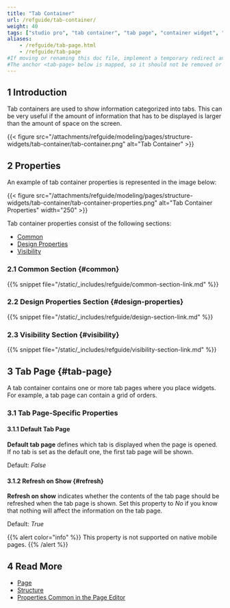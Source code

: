 ```yaml
---
title: "Tab Container"
url: /refguide/tab-container/
weight: 40
tags: ["studio pro", "tab container", "tab page", "container widget", "widget"]
aliases:
    - /refguide/tab-page.html
    - /refguide/tab-page
#If moving or renaming this doc file, implement a temporary redirect and let the respective team know they should update the URL in the product. See Mapping to Products for more details.
#The anchor <tab-page> below is mapped, so it should not be removed or changed.
---
```


## 1 Introduction

Tab containers are used to show information categorized into tabs. This can be very useful if the amount of information that has to be displayed is larger than the amount of space on the screen.

{{< figure src="/attachments/refguide/modeling/pages/structure-widgets/tab-container/tab-container.png" alt="Tab Container" >}}

## 2 Properties

An example of tab container properties is represented in the image below:

{{< figure src="/attachments/refguide/modeling/pages/structure-widgets/tab-container/tab-container-properties.png" alt="Tab Container Properties"   width="250"  >}}

Tab container properties consist of the following sections:

* [Common](#common)
* [Design Properties](#design-properties)
* [Visibility](#visibility)

### 2.1 Common Section {#common}

{{% snippet file="/static/_includes/refguide/common-section-link.md" %}}

### 2.2 Design Properties Section {#design-properties}

{{% snippet file="/static/_includes/refguide/design-section-link.md" %}} 

### 2.3 Visibility Section {#visibility}

{{% snippet file="/static/_includes/refguide/visibility-section-link.md" %}}

## 3 Tab Page {#tab-page}

A tab container contains one or more tab pages where you place widgets. For example, a tab page can contain a grid of orders.

### 3.1 Tab Page-Specific Properties

#### 3.1.1 Default Tab Page

**Default tab page** defines which tab is displayed when the page is opened. If no tab is set as the default one, the first tab page will be shown. 

Default: *False*

#### 3.1.2 Refresh on Show {#refresh}

**Refresh on show** indicates whether the contents of the tab page should be refreshed when the tab page is shown. Set this property to *No* if you know that nothing will affect the information on the tab page.

Default: *True*

{{% alert color="info" %}}
This property is not supported on native mobile pages.
{{% /alert %}}

## 4 Read More

* [Page](/refguide/page/)
* [Structure](/refguide/structure-widgets/)
* [Properties Common in the Page Editor](/refguide/common-widget-properties/)

